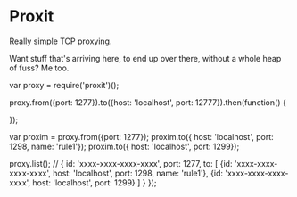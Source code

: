 # Proxit

Really simple TCP proxying.

Want stuff that's arriving here, to end up over there, without a whole heap of fuss? Me too.


var proxy = require('proxit')();

proxy.from({port: 1277}).to({host: 'localhost', port: 12777}).then(function() {

});

var proxim = proxy.from({port: 1277});
proxim.to({ host: 'localhost', port: 1298, name: 'rule1'});
proxim.to({ host: 'localhost', port: 1299});


proxy.list();
	//
	{
		id: 'xxxx-xxxx-xxxx-xxxx',
		port: 1277,
		to: [
			{id: 'xxxx-xxxx-xxxx-xxxx', host: 'localhost', port: 1298, name: 'rule1'},
			{id: 'xxxx-xxxx-xxxx-xxxx', host: 'localhost', port: 1299}
		]
	}
});

